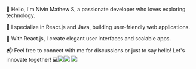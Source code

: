 
👋 Hello, I'm Nivin Mathew S, a passionate developer who loves exploring technology.

🔭 I specialize in React.js and Java, building user-friendly web applications.

💼 With React.js, I create elegant user interfaces and scalable apps.

📬 Feel free to connect with me for discussions or just to say hello! Let's innovate together! 💻<img src="https://github-readme-streak-stats.herokuapp.com?user=nivin77789&theme=github-dark&hide_border=true&date_format=M%20j%5B%2C%20Y%5D"><img src="https://github-readme-stats.vercel.app/api?username=nivin77789&show_icons=true&theme=github_dark&hide_border=true"> <img src="https://github-readme-stats.vercel.app/api/top-langs/?username=nivin77789&layout=compact&theme=github_dark&hide_border=true">

















